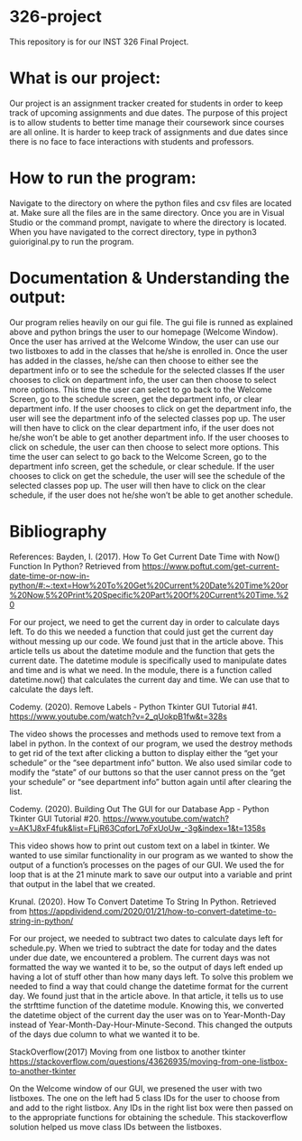 # 326-project
This repository is for our INST 326 Final Project.

# What is our project:
  Our project is an assignment tracker created for students in order to keep track of upcoming assignments and due dates. The purpose of this project is to allow students to better time manage their coursework since courses are all online. It is harder to keep track of assignments and due dates since there is no face to face interactions with students and professors.

# How to run the program:
  Navigate to the directory on where the python files and csv files are located at. Make sure all the files are in the same directory. Once you are in Visual Studio or the command prompt, navigate to where the directory is located. When you have navigated to the correct directory, type in python3 guioriginal.py to run the program.

# Documentation & Understanding the output:
  Our program relies heavily on our gui file. The gui file is runned as explained above and python brings the user to our homepage (Welcome Window). Once the user has arrived at the Welcome Window, the user can use our two listboxes to add in the classes that he/she is enrolled in. Once the user has added in the classes, he/she can then choose to either see the department info or to see the schedule for the selected classes 
  If the user chooses to click on department info, the user can then choose to select more options. This time the user can select to go back to the Welcome Screen, go to the schedule screen, get the department info, or clear department info. If the user chooses to click on get the department info, the user will see the department info of the selected classes pop up. The user will then have to click on the clear department info, if the user does not he/she won’t be able to get another department info.
  If the user chooses to click on schedule, the user can then choose to select more options. This time the user can select to go back to the Welcome Screen, go to the department info screen, get the schedule, or clear schedule. If the user chooses to click on get the schedule, the user will see the schedule of the selected classes pop up. The user will then have to click on the clear schedule, if the user does not he/she won’t be able to get another schedule.



# Bibliography
References:
Bayden, I. (2017). How To Get Current Date Time with Now() Function In Python? Retrieved from https://www.poftut.com/get-current-date-time-or-now-in-python/#:~:text=How%20To%20Get%20Current%20Date%20Time%20or%20Now,5%20Print%20Specific%20Part%20Of%20Current%20Time.%20

For our project, we need to get the current day in order to calculate days left. To do this we needed a function that could just get the current day without messing up our code. We found just that in the article above. This article tells us about the datetime module and the function that gets the current date. The datetime module is specifically used to manipulate dates and time and is what we need. In the module, there is a function called datetime.now() that calculates the current day and time. We can use that to calculate the days left.

Codemy. (2020). Remove Labels - Python Tkinter GUI Tutorial #41. https://www.youtube.com/watch?v=2_qUokpB1fw&t=328s

The video shows the processes and methods used to remove text from a label in python. In the context of our program, we used the destroy methods to get rid of the text after clicking a button to display either the “get your schedule” or the “see department info” button. We also used similar code to modify the “state” of our buttons so that the user cannot press on the “get your schedule” or “see department info” button again until after clearing the list. 

Codemy. (2020). Building Out The GUI for our Database App - Python Tkinter GUI Tutorial #20. https://www.youtube.com/watch?v=AK1J8xF4fuk&list=FLjR63CqforL7oFxUoUw_-3g&index=1&t=1358s

This video shows how to print out custom text on a label in tkinter. We wanted to use similar functionality in our program as we wanted to show the output of a function’s processes on the pages of our GUI. We used the for loop that is at the 21 minute mark to save our output into a variable and print that output in the label that we created.

Krunal. (2020). How To Convert Datetime To String In Python. Retrieved from
https://appdividend.com/2020/01/21/how-to-convert-datetime-to-string-in-python/

For our project, we needed to subtract two dates to calculate days left for schedule.py. When we tried to subtract the date for today and the dates under due date, we encountered a problem. The current days was not formatted the way we wanted it to be, so the output of days left ended up having a lot of stuff other than how many days left. To solve this problem we needed to find a way that could change the datetime format for the current day. We found just that in the article above. In that article, it tells us to use the strfttime function of the datetime module. Knowing this, we converted the datetime object of the current day the user was on to Year-Month-Day instead of Year-Month-Day-Hour-Minute-Second. This changed the outputs of the days due column to what we wanted it to be.  

StackOverflow(2017) Moving from one listbox to another tkinter
https://stackoverflow.com/questions/43626935/moving-from-one-listbox-to-another-tkinter

On the Welcome window of our GUI, we presened the user with two listboxes. The one on the left had 5 class IDs for the user to choose from and add to the right listbox. Any IDs in the right list box were then passed on to the appropriate functions for obtaining the schedule. This stackoverflow solution helped us move class IDs between the listboxes.
